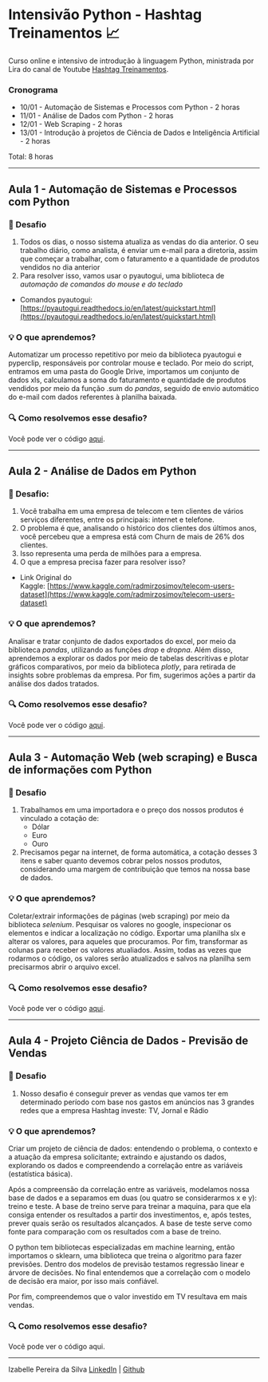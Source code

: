 # Intensivão Python - Hashtag Treinamentos :chart_with_upwards_trend:

Curso online e intensivo de introdução à linguagem Python, ministrada por Lira do canal de Youtube [Hashtag Treinamentos](https://www.youtube.com/c/HashtagTreinamentos).

### Cronograma

- 10/01 - Automação de Sistemas e Processos com Python - 2 horas
- 11/01 - Análise de Dados com Python - 2 horas
- 12/01 - Web Scraping - 2 horas
- 13/01 - Introdução à projetos de Ciência de Dados e Inteligência Artificial - 2 horas

Total: 8 horas

_______________________________________________

## Aula 1 - Automação de Sistemas e Processos com Python

### :round_pushpin: Desafio

1. Todos os dias, o nosso sistema atualiza as vendas do dia anterior. O seu trabalho diário, como analista, é enviar um e-mail para a diretoria, assim que começar a trabalhar, com o faturamento e a quantidade de produtos vendidos no dia anterior
2. Para resolver isso, vamos usar o pyautogui, uma biblioteca de *automação de comandos do mouse e do teclado*
- Comandos pyautogui: [https://pyautogui.readthedocs.io/en/latest/quickstart.html](https://pyautogui.readthedocs.io/en/latest/quickstart.html)

### :bulb: O que aprendemos?
Automatizar um processo repetitivo por meio da biblioteca pyautogui e pyperclip, responsáveis por controlar mouse e teclado. Por meio do script, entramos em uma pasta do Google Drive, importamos um conjunto de dados xls, calculamos a soma do faturamento e quantidade de produtos vendidos por meio da função .sum do _pandas_, seguido de envio automático do e-mail com dados referentes à planilha baixada.

### :mag: Como resolvemos esse desafio?
Você pode ver o código [aqui](https://github.com/silvaizabelle/intensivo-python-hashtag/blob/main/aula-1-automacao.ipynb).

_______________________________________________

## Aula 2 - Análise de Dados em Python

### :round_pushpin: Desafio:

1. Você trabalha em uma empresa de telecom e tem clientes de vários serviços diferentes, entre os principais: internet e telefone.
2. O problema é que, analisando o histórico dos clientes dos últimos anos, você percebeu que a empresa está com Churn de mais de 26% dos clientes.
3. Isso representa uma perda de milhões para a empresa.
4. O que a empresa precisa fazer para resolver isso?

- Link Original do Kaggle: [https://www.kaggle.com/radmirzosimov/telecom-users-dataset](https://www.kaggle.com/radmirzosimov/telecom-users-dataset)

### :bulb: O que aprendemos?
Analisar e tratar conjunto de dados exportados do excel, por meio da biblioteca _pandas_, utilizando as funções _drop_ e _dropna_. Além disso, aprendemos a explorar os dados por meio de tabelas descritivas e plotar gráficos comparativos, por meio da biblioteca _plotly_, para retirada de insights sobre problemas da empresa. Por fim, sugerimos ações a partir da análise dos dados tratados.

### :mag: Como resolvemos esse desafio?
Você pode ver o código [aqui](https://github.com/silvaizabelle/intensivo-python-hashtag/blob/main/aula-2-analisededados.ipynb).

_______________________________________________

## Aula 3 - Automação Web (web scraping) e Busca de informações com Python

### :round_pushpin: Desafio
1. Trabalhamos em uma importadora e o preço dos nossos produtos é vinculado a cotação de:
    - Dólar
    - Euro
    - Ouro
2. Precisamos pegar na internet, de forma automática, a cotação desses 3 itens e saber quanto devemos cobrar pelos nossos produtos, considerando uma margem de contribuição que temos na nossa base de dados.

### :bulb: O que aprendemos?
Coletar/extrair informações de páginas (web scraping) por meio da biblioteca _selenium_. Pesquisar os valores no google, inspecionar os elementos e indicar a localização no código. Exportar uma planilha slx e alterar os valores, para aqueles que procuramos. Por fim, transformar as colunas para receber os valores atualiados.  Assim, todas as vezes que rodarmos o código, os valores serão atualizados e salvos na planilha sem precisarmos abrir o arquivo excel.

### :mag: Como resolvemos esse desafio?
Você pode ver o código [aqui](https://github.com/silvaizabelle/intensivo-python-hashtag/blob/main/aula-3-webscraping.ipynb).

_______________________________________________

## Aula 4 - Projeto Ciência de Dados - Previsão de Vendas

### :round_pushpin: Desafio

1. Nosso desafio é conseguir prever as vendas que vamos ter em determinado período com base nos gastos em anúncios nas 3 grandes redes que a empresa Hashtag investe: TV, Jornal e Rádio

### :bulb: O que aprendemos?

Criar um projeto de ciência de dados: entendendo o problema, o contexto e a atuação da empresa solicitante; extraindo e ajustando os dados, explorando os dados e compreendendo a correlação entre as variáveis (estatística básica). 

Após a compreensão da correlação entre as variáveis, modelamos nossa base de dados e a separamos em duas (ou quatro se considerarmos x e y): treino e teste. A base de treino serve para treinar a maquina, para que ela consiga entender os resultados a partir dos investimentos, e, após testes, prever quais serão os resultados alcançados. A base de teste serve como fonte para comparação com os resultados com a base de treino. 

O python tem bibliotecas especializadas em machine learning, então importamos o sklearn, uma biblioteca que treina o algoritmo para fazer previsões. Dentro dos modelos de previsão testamos regressão linear e árvore de decisões. No final entendemos que a correlação com o modelo de decisão era maior, por isso mais confiável.

Por fim, compreendemos que o valor investido em TV resultava em mais vendas.

### :mag: Como resolvemos esse desafio?
Você pode ver o código aqui.

_______________________________________


Izabelle Pereira da Silva
[LinkedIn](https://www.linkedin.com/in/silvaizabelle/) | [Github](https://github.com/silvaizabelle) 
